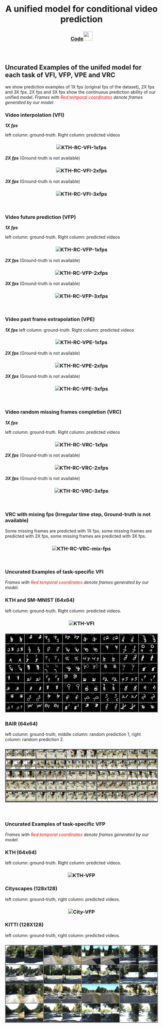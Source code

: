 <h1 align="center"> A unified model for conditional video prediction </h1>

<h3 align="center"> <a href="https://github.com/XiYe20/NPVP" target="_blank">Code<img src="https://raw.githubusercontent.com/FortAwesome/Font-Awesome/6.x/svgs/brands/github.svg" width="30" height="30"></a> <h3>

&nbsp;

<h2 align="left"> Uncurated Examples of the unifed model for each task of VFI, VFP, VPE and VRC </h2>

we show prediction examples of 1X fps (original fps of the dataset), 2X fps and 3X fps. 2X fps and 3X fps show the continuous prediction ability of our unified model. <em>Frames with <span style="color:red"> Red temporal coordinates </span> denote frames generated by our model.</em>


<h3 align="left">  Video interpolation (VFI) </h3>

<em><b>1X fps</b></em> 

left column: ground-truth. Right column: predicted videos

<h3 align="center"> <img src="./kth_rc_vfi_10to10_1xfps.gif" alt="KTH-RC-VFI-1xfps"> </h3>

<em><b>2X fps</b></em> (Ground-truth is not available) 

<h3 align="center"> <img src="./kth_rc_vfi_10to10_2xfps.gif" alt="KTH-RC-VFI-2xfps"> </h3>

<em><b>3X fps</b></em> (Ground-truth is not available) 

<h3 align="center"> <img src="./kth_rc_vfi_10to10_3xfps.gif" alt="KTH-RC-VFI-3xfps"> </h3>

&nbsp;

<h3 align="left"> Video future prediction (VFP) </h3>

<em><b>1X fps</b></em> 

left column: ground-truth. Right column: predicted videos 

<h3 align="center"> <img src="./kth_rc_vfp_10to10_1xfps.gif" alt="KTH-RC-VFP-1xfps"> </h3>

<em><b>2X fps</b></em> (Ground-truth is not available) 

<h3 align="center"> <img src="./kth_rc_vfp_10to10_2xfps.gif" alt="KTH-RC-VFP-2xfps"> </h3>

<em><b>3X fps</b></em> (Ground-truth is not available) 

<h3 align="center"> <img src="./kth_rc_vfp_10to10_3xfps.gif" alt="KTH-RC-VFP-3xfps"> </h3>

&nbsp;

<h3 align="left"> Video past frame extrapolation (VPE) </h3>

<em><b>1X fps</b></em> 
left column: ground-truth. Right column: predicted videos 

<h3 align="center"> <img src="./kth_rc_vpe_10to10_1xfps.gif" alt="KTH-RC-VPE-1xfps"> </h3>

<em><b>2X fps</b></em>  (Ground-truth is not available)

<h3 align="center"> <img src="./kth_rc_vpe_10to10_2xfps.gif" alt="KTH-RC-VPE-2xfps"> </h3>

<em><b>3X fps</b></em>  (Ground-truth is not available)

<h3 align="center"> <img src="./kth_rc_vpe_10to10_3xfps.gif" alt="KTH-RC-VPE-3xfps"> </h3>

&nbsp;

<h3 align="left"> Video random missing frames completion (VRC) </h3>


<em><b>1X fps</b></em> 

left column: ground-truth. Right column: predicted videos 

<h3 align="center"> <img src="./kth_rc_vrc_10to10_1xfps.gif" alt="KTH-RC-VRC-1xfps"> </h3>

<em><b>2X fps</b></em> (Ground-truth is not available) 

<h3 align="center"> <img src="./kth_rc_vrc_10to10_2xfps.gif" alt="KTH-RC-VRC-2xfps"> </h3>

<em><b>3X fps</b></em> (Ground-truth is not available)

<h3 align="center"> <img src="./kth_rc_vrc_10to10_3xfps.gif" alt="KTH-RC-VRC-3xfps"> </h3>

&nbsp;

<h3 align="left"> VRC with mixing fps (Irregular time step, Ground-truth is not available)
</h3>

Some missing frames are predicted with 1X fps, some missing frames are predicted with 2X fps, some missing frames are predicted with 3X fps.

<h3 align="center"> <img src="./kth_rc_vrc_10to10_mix_fps.gif" alt="KTH-RC-VRC-mix-fps"> </h3>

&nbsp;

<h3 align="left"> Uncurated Examples of task-specific VFI
</h3>


<em>Frames with <span style="color:red">Red temporal coordinates</span> denote frames generated by our model.</em>

<h3 align="left"> KTH and SM-MNIST (64x64) </h3>

left column: ground-truth. Right column: predicted videos. 

<h3 align="center"> <img src="./KTH_specific_vfi_55to10.gif" alt="KTH-VFI"> </h3>

<h3 align="center"> <img src="./smmnist_specific_vfi_10to5_1xfps.gif" alt="SMMNIST-VFI"> </h3>

<h3 align="left"> BAIR (64x64)  </h3>

left column: ground-truth, middle column: random prediction 1, right column: random prediction 2. 

<h3 align="center"> <img src="./bair_specific_vfi_rand_4to5_1xfps.gif" alt="BAIR-VFI"> </h3>

&nbsp;

<h3 align="left"> Uncurated Examples of task-specific VFP </h3>

<em>Frames with <span style="color:red">Red temporal coordinates</span> denote frames generated by our model.</em>


<h3 align="left"> KTH (64x64) </h3>

left column: ground-truth. Right column: predicted videos. 

<h3 align="center"> <img src="./kth_specific_vfp_10to10_1xfps.gif" alt="KTH-VFP"> </h3>

<h3 align="left"> Cityscapes (128x128) </h3>

left column: ground-truth, right column: predicted videos.

<h3 align="center"> <img src="./city_specific_vfp_2to28_1xfps.gif" alt="City-VFP"> </h3>

<h3 align="left"> KITTI (128X128) </h3>

left column: ground-truth, right column: predicted videos.

<h3 align="center"> <img src="./kitti_specific_vfp_4to5_1xfps.gif" alt="KITTI-VFP"> </h3>

